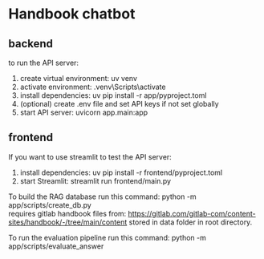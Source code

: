 # Handbook chatbot

## backend

to run the API server:

1. create virtual environment: uv venv
2. activate environment: .venv\Scripts\activate
3. install dependencies: uv pip install -r app/pyproject.toml
4. (optional) create .env file and set API keys if not set globally
5. start API server: uvicorn app.main:app 

## frontend
If you want to use streamlit to test the API server:

1. install dependencies: uv pip install -r frontend/pyproject.toml
2. start Streamlit: streamlit run frontend/main.py


To build the RAG database run this command:
    python -m app/scripts/create_db.py     
requires gitlab handbook files from: https://gitlab.com/gitlab-com/content-sites/handbook/-/tree/main/content stored in data folder in root directory.

To run the evaluation pipeline run this command:
    python -m app/scripts/evaluate_answer
